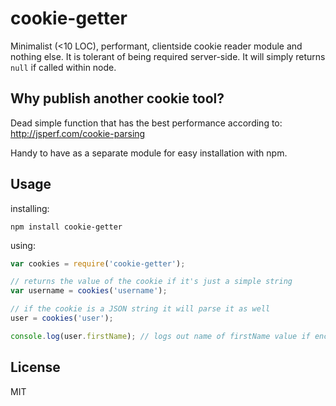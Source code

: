 # cookie-getter

Minimalist (<10 LOC), performant, clientside cookie reader module and nothing else. It is tolerant of being required server-side. It will simply returns `null` if called within node.

## Why publish another cookie tool?

Dead simple function that has the best performance according to: http://jsperf.com/cookie-parsing

Handy to have as a separate module for easy installation with npm.

## Usage

installing:

```
npm install cookie-getter
```

using:

```js
var cookies = require('cookie-getter');

// returns the value of the cookie if it's just a simple string
var username = cookies('username');

// if the cookie is a JSON string it will parse it as well
user = cookies('user');

console.log(user.firstName); // logs out name of firstName value if encoded as JSON in cookie.
```

## License

MIT
